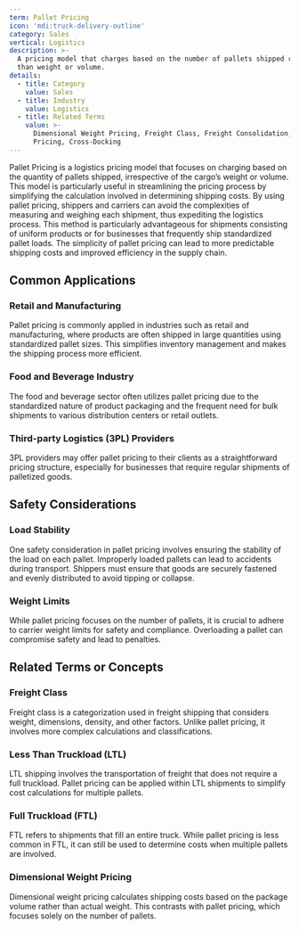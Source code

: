 ```yaml
---
term: Pallet Pricing
icon: 'mdi:truck-delivery-outline'
category: Sales
vertical: Logistics
description: >-
  A pricing model that charges based on the number of pallets shipped rather
  than weight or volume.
details:
  - title: Category
    value: Sales
  - title: Industry
    value: Logistics
  - title: Related Terms
    value: >-
      Dimensional Weight Pricing, Freight Class, Freight Consolidation, Lane
      Pricing, Cross-Docking
---
```

Pallet Pricing is a logistics pricing model that focuses on charging based on the quantity of pallets shipped, irrespective of the cargo’s weight or volume. This model is particularly useful in streamlining the pricing process by simplifying the calculation involved in determining shipping costs. By using pallet pricing, shippers and carriers can avoid the complexities of measuring and weighing each shipment, thus expediting the logistics process. This method is particularly advantageous for shipments consisting of uniform products or for businesses that frequently ship standardized pallet loads. The simplicity of pallet pricing can lead to more predictable shipping costs and improved efficiency in the supply chain.

## Common Applications

### Retail and Manufacturing
Pallet pricing is commonly applied in industries such as retail and manufacturing, where products are often shipped in large quantities using standardized pallet sizes. This simplifies inventory management and makes the shipping process more efficient.

### Food and Beverage Industry
The food and beverage sector often utilizes pallet pricing due to the standardized nature of product packaging and the frequent need for bulk shipments to various distribution centers or retail outlets.

### Third-party Logistics (3PL) Providers
3PL providers may offer pallet pricing to their clients as a straightforward pricing structure, especially for businesses that require regular shipments of palletized goods.

## Safety Considerations

### Load Stability
One safety consideration in pallet pricing involves ensuring the stability of the load on each pallet. Improperly loaded pallets can lead to accidents during transport. Shippers must ensure that goods are securely fastened and evenly distributed to avoid tipping or collapse.

### Weight Limits
While pallet pricing focuses on the number of pallets, it is crucial to adhere to carrier weight limits for safety and compliance. Overloading a pallet can compromise safety and lead to penalties.

## Related Terms or Concepts

### Freight Class
Freight class is a categorization used in freight shipping that considers weight, dimensions, density, and other factors. Unlike pallet pricing, it involves more complex calculations and classifications.

### Less Than Truckload (LTL)
LTL shipping involves the transportation of freight that does not require a full truckload. Pallet pricing can be applied within LTL shipments to simplify cost calculations for multiple pallets.

### Full Truckload (FTL)
FTL refers to shipments that fill an entire truck. While pallet pricing is less common in FTL, it can still be used to determine costs when multiple pallets are involved.

### Dimensional Weight Pricing
Dimensional weight pricing calculates shipping costs based on the package volume rather than actual weight. This contrasts with pallet pricing, which focuses solely on the number of pallets.
